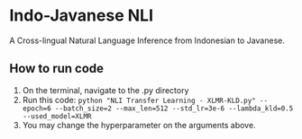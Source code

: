 # Indo-Javanese NLI

A Cross-lingual Natural Language Inference from Indonesian to Javanese.

## How to run code
1. On the terminal, navigate to the .py directory
2. Run this code:
```python "NLI Transfer Learning - XLMR-KLD.py" --epoch=6 --batch_size=2 --max_len=512 --std_lr=3e-6 --lambda_kld=0.5 --used_model=XLMR```
3. You may change the hyperparameter on the arguments above.